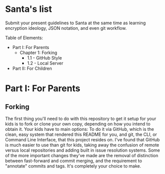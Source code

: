 # Santa's list
Submit your present guidelines to Santa at the same time as learning encryption ideology, JSON notation, and even git workflow.

Table of Elements:
- Part I: For Parents
  - Chapter 1: Forking
    - 1.1 - GitHub Style
    - 1.2 - Local Server
- Part II: For Children

# Part I: For Parents
## Forking

The first thing you'll need to do with this repository to get it setup for your kids is to fork or clone your own copy, depending on how you intend to obtain it. Your kids have to main options: To do it via GitHub, which is the clean, easy system that rendered this README for you, and git, the CLI, or Command Line Interface, that this project resides on. I've found that GitHub is much easier to use than git for kids, taking away the confusion of remote versus local repositories and adding built in issue resolution systems. Some of the more important changes they've made are the removal of distinction between fast-forward and commit merging, and the requirement to "annotate" commits and tags. It's completely your choice to make.
